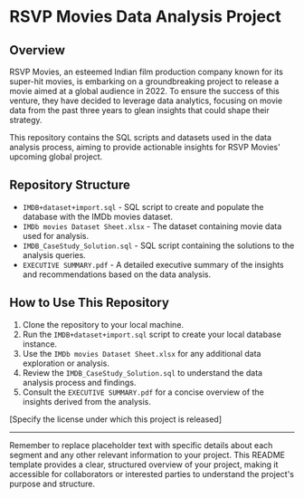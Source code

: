 

# RSVP Movies Data Analysis Project

## Overview

RSVP Movies, an esteemed Indian film production company known for its super-hit movies, is embarking on a groundbreaking project to release a movie aimed at a global audience in 2022. To ensure the success of this venture, they have decided to leverage data analytics, focusing on movie data from the past three years to glean insights that could shape their strategy.

This repository contains the SQL scripts and datasets used in the data analysis process, aiming to provide actionable insights for RSVP Movies' upcoming global project.

## Repository Structure

- `IMDB+dataset+import.sql` - SQL script to create and populate the database with the IMDb movies dataset.
- `IMDb movies Dataset Sheet.xlsx` - The dataset containing movie data used for analysis.
- `IMDB_CaseStudy_Solution.sql` - SQL script containing the solutions to the analysis queries.
- `EXECUTIVE SUMMARY.pdf` - A detailed executive summary of the insights and recommendations based on the data analysis.


## How to Use This Repository

1. Clone the repository to your local machine.
2. Run the `IMDB+dataset+import.sql` script to create your local database instance.
3. Use the `IMDb movies Dataset Sheet.xlsx` for any additional data exploration or analysis.
4. Review the `IMDB_CaseStudy_Solution.sql` to understand the data analysis process and findings.
5. Consult the `EXECUTIVE SUMMARY.pdf` for a concise overview of the insights derived from the analysis.



[Specify the license under which this project is released]

---

Remember to replace placeholder text with specific details about each segment and any other relevant information to your project. This README template provides a clear, structured overview of your project, making it accessible for collaborators or interested parties to understand the project's purpose and structure.

